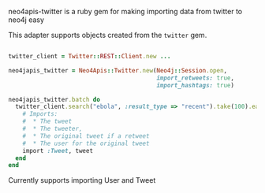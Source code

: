 
neo4apis-twitter is a ruby gem for making importing data from twitter to neo4j easy

This adapter supports objects created from the `twitter` gem.

```ruby

twitter_client = Twitter::REST::Client.new ...

neo4japis_twitter = Neo4Apis::Twitter.new(Neo4j::Session.open,
                                          import_retweets: true,
                                          import_hashtags: true)

neo4japis_twitter.batch do 
  twitter_client.search("ebola", :result_type => "recent").take(100).each do |tweet|
    # Imports:
    #  * The tweet
    #  * The tweeter, 
    #  * The original tweet if a retweet
    #  * The user for the original tweet
    import :Tweet, tweet
  end
end

```

Currently supports importing User and Tweet
